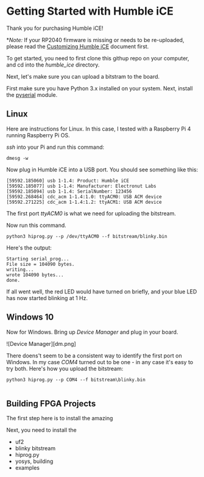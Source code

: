 # Getting Started with Humble iCE

Thank you for purchasing Humble iCE! 

**Note:* If your RP2040 firmware is missing or needs to be re-uploaded, please 
read the [Customizing Humble iCE][2] document first.

To get started, you need to first clone this githup repo on your computer, 
and cd into the *humble_ice* directory.

Next, let's make sure you can upload a bitstram to the board.

First make sure you have Python 3.x installed on your system. Next, 
install the [pyserial][1] module. 

## Linux 

Here are instructions for Linux. In this case, I tested with a Raspberry Pi 4
running Raspberry Pi OS.

*ssh* into your Pi and run this command:

```
dmesg -w
```

Now plug in Humble iCE into a USB port. You should see something like this:

```
[59592.185060] usb 1-1.4: Product: Humble iCE
[59592.185077] usb 1-1.4: Manufacturer: Electronut Labs
[59592.185094] usb 1-1.4: SerialNumber: 123456
[59592.268464] cdc_acm 1-1.4:1.0: ttyACM0: USB ACM device
[59592.271225] cdc_acm 1-1.4:1.2: ttyACM1: USB ACM device
```

The first port *ttyACM0* is what we need for uploading the bitstream.

Now run this command. 

```
python3 hiprog.py --p /dev/ttyACM0 --f bitstream/blinky.bin
```

Here's the output:

```
Starting serial_prog...
File size = 104090 bytes.
writing...
wrote 104090 bytes...
done.
```

If all went well, the red LED would have turned on briefly, and your blue LED 
has now started blinking at 1 Hz.

## Windows 10

Now for Windows. Bring up *Device Manager* and plug in your board.

![Device Manager][dm.png]

There doens't seem to be a consistent way to identify the first port on Windows. 
In my case *COM4* turned out to be one - in any case it's easy to try both. Here's 
how you upload the bitstream:

```
python3 hiprog.py --p COM4 --f bitstream\blinky.bin
```

```

```

## Building FPGA Projects 

The first step here is to install the amazing 

Next, you need to install the 

- uf2
- blinky bitstream 
- hiprog.py
- yosys, building 
- examples 

[1]: https://pyserial.readthedocs.io/en/latest/pyserial.html
[2]: https://github.com/mkvenkit/humble_ice/blob/main/customizing.md
